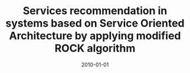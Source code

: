 ---
# Documentation: https://wowchemy.com/docs/managing-content/

title: Services recommendation in systems based on Service Oriented Architecture by
  applying modified ROCK algorithm
subtitle: ''
summary: ''
authors:
- Agnieszka Prusiewicz
- zieba
tags: []
categories: []
date: '2010-01-01'
lastmod: 2022-10-07T05:50:07Z
featured: false
draft: false

# Featured image
# To use, add an image named `featured.jpg/png` to your page's folder.
# Focal points: Smart, Center, TopLeft, Top, TopRight, Left, Right, BottomLeft, Bottom, BottomRight.
image:
  caption: ''
  focal_point: ''
  preview_only: false

# Projects (optional).
#   Associate this post with one or more of your projects.
#   Simply enter your project's folder or file name without extension.
#   E.g. `projects = ["internal-project"]` references `content/project/deep-learning/index.md`.
#   Otherwise, set `projects = []`.
projects: []
publishDate: '2022-10-07T05:50:06.158995Z'
publication_types:
- '6'
abstract: ''
publication: '*Networked digital technologies : second international conference, NDT
  2010, Prague, Czech Republic, July 7-9, 2010 : proceedings. Pt. 2*'
doi: 10.1007/978-3-642-14306-9_23
---